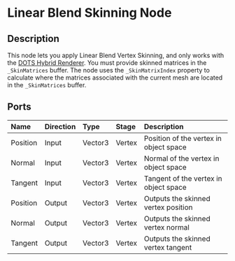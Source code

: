 # Linear Blend Skinning Node

## Description

This node lets you apply Linear Blend Vertex Skinning, and only works with the [DOTS Hybrid Renderer](https://docs.unity3d.com/Packages/com.unity.rendering.hybrid@latest/). You must provide skinned matrices in the `_SkinMatrices` buffer. The node uses the `_SkinMatrixIndex` property to calculate where the matrices associated with the current mesh are located in the `_SkinMatrices` buffer.

## Ports
| Name      | Direction  | Type    | Stage  | Description |
|:--------- |:-----------|:--------|:-------|:------------|
| Position  | Input      | Vector3 | Vertex | Position of the vertex in object space |
| Normal    | Input      | Vector3 | Vertex | Normal of the vertex in object space |
| Tangent   | Input      | Vector3 | Vertex | Tangent of the vertex in object space |
| Position  | Output     | Vector3 | Vertex | Outputs the skinned vertex position |
| Normal    | Output     | Vector3 | Vertex | Outputs the skinned vertex normal |
| Tangent   | Output     | Vector3 | Vertex | Outputs the skinned vertex tangent |
